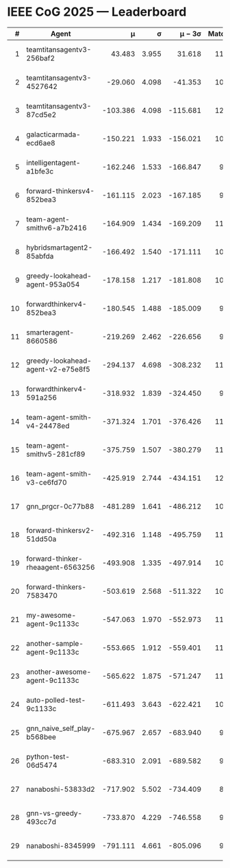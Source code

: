 # IEEE CoG 2025 — Leaderboard

| # | Agent | μ | σ | μ − 3σ | Matches | Updated |
|---:|---|---:|---:|---:|---:|---|
| 1 | teamtitansagentv3-256baf2 | 43.483 | 3.955 | 31.618 | 11520 | 2025-08-21 09:13 |
| 2 | teamtitansagentv3-4527642 | -29.060 | 4.098 | -41.353 | 10734 | 2025-08-21 09:13 |
| 3 | teamtitansagentv3-87cd5e2 | -103.386 | 4.098 | -115.681 | 12166 | 2025-08-21 09:13 |
| 4 | galacticarmada-ecd6ae8 | -150.221 | 1.933 | -156.021 | 10880 | 2025-08-21 09:13 |
| 5 | intelligentagent-a1bfe3c | -162.246 | 1.533 | -166.847 | 9410 | 2025-08-21 09:13 |
| 6 | forward-thinkersv4-852bea3 | -161.115 | 2.023 | -167.185 | 9144 | 2025-08-21 09:13 |
| 7 | team-agent-smithv6-a7b2416 | -164.909 | 1.434 | -169.209 | 11000 | 2025-08-21 09:13 |
| 8 | hybridsmartagent2-85abfda | -166.492 | 1.540 | -171.111 | 10047 | 2025-08-21 09:13 |
| 9 | greedy-lookahead-agent-953a054 | -178.158 | 1.217 | -181.808 | 10878 | 2025-08-21 09:13 |
| 10 | forwardthinkerv4-852bea3 | -180.545 | 1.488 | -185.009 | 9106 | 2025-08-21 09:13 |
| 11 | smarteragent-8660586 | -219.269 | 2.462 | -226.656 | 9821 | 2025-08-21 09:13 |
| 12 | greedy-lookahead-agent-v2-e75e8f5 | -294.137 | 4.698 | -308.232 | 11218 | 2025-08-21 09:13 |
| 13 | forwardthinkerv4-591a256 | -318.932 | 1.839 | -324.450 | 9652 | 2025-08-21 09:13 |
| 14 | team-agent-smith-v4-24478ed | -371.324 | 1.701 | -376.426 | 11922 | 2025-08-21 09:13 |
| 15 | team-agent-smithv5-281cf89 | -375.759 | 1.507 | -380.279 | 11800 | 2025-08-21 09:13 |
| 16 | team-agent-smith-v3-ce6fd70 | -425.919 | 2.744 | -434.151 | 12462 | 2025-08-21 09:13 |
| 17 | gnn_prgcr-0c77b88 | -481.289 | 1.641 | -486.212 | 10330 | 2025-08-21 09:13 |
| 18 | forward-thinkersv2-51dd50a | -492.316 | 1.148 | -495.759 | 11354 | 2025-08-21 09:13 |
| 19 | forward-thinker-rheaagent-6563256 | -493.908 | 1.335 | -497.914 | 10834 | 2025-08-21 09:13 |
| 20 | forward-thinkers-7583470 | -503.619 | 2.568 | -511.322 | 10660 | 2025-08-21 09:13 |
| 21 | my-awesome-agent-9c1133c | -547.063 | 1.970 | -552.973 | 11480 | 2025-08-21 09:13 |
| 22 | another-sample-agent-9c1133c | -553.665 | 1.912 | -559.401 | 11140 | 2025-08-21 09:13 |
| 23 | another-awesome-agent-9c1133c | -565.622 | 1.875 | -571.247 | 11820 | 2025-08-21 09:13 |
| 24 | auto-polled-test-9c1133c | -611.493 | 3.643 | -622.421 | 10860 | 2025-08-21 09:13 |
| 25 | gnn_naive_self_play-b568bee | -675.967 | 2.657 | -683.940 | 9160 | 2025-08-21 09:13 |
| 26 | python-test-06d5474 | -683.310 | 2.091 | -689.582 | 9350 | 2025-08-21 09:13 |
| 27 | nanaboshi-53833d2 | -717.902 | 5.502 | -734.409 | 8790 | 2025-08-21 09:13 |
| 28 | gnn-vs-greedy-493cc7d | -733.870 | 4.229 | -746.558 | 9140 | 2025-08-21 09:13 |
| 29 | nanaboshi-8345999 | -791.111 | 4.661 | -805.096 | 9530 | 2025-08-21 09:13 |
